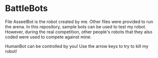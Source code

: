 # BattleBots

File AsseelBot is the robot created by me. Other files were provided to run the arena. In this repository, sample bots can be used to test my robot. However, during the real competition, other people's robots that they also coded were used to compete against mine.

HumanBot can be controlled by you! Use the arrow keys to try to kill my robot!
